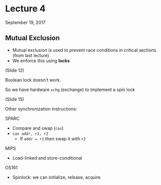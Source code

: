 # Lecture 4

September 19, 2017

## Mutual Exclusion

* Mutual exclusion is used to prevent race conditions in critical sections (from last lecture)
* We enforce this using **locks**

(Slide 12)

Boolean lock doesn't work.

So we have hardware `xchg` (exchange) to implement a spin lock

(Slide 15)

Other synchronization instructions:

SPARC
* Compare and swap (`cas`)
* `cas addr, r1, r2`
	* If `addr = r1` then swap it with `r2`


MIPS
* Load-linked and store-conditional

OS161
* Spinlock: we can initialize, release, acquire